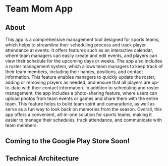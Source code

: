 # Team Mom App

## About

This app is a comprehensive management tool designed for sports teams, which helps to streamline their scheduling process and track player attendance at events. 
It offers features such as an interactive calendar, where team managers can easily create and edit events, and players can view their schedule for the upcoming days 
or weeks. The app also includes a roster management system, which allows team managers to keep track of their team members, including their names, positions, and 
contact information. This feature enables managers to quickly update the roster, adding or removing players as needed, and ensure that all players are up-to-date 
with their contact information. In addition to scheduling and roster management, the app includes a photo-sharing feature, where users can upload photos from team
events or games and share them with the entire team. This feature helps to build team spirit and camaraderie, as well as serve as a fun way to look back on memories 
from the season. Overall, this app offers a convenient, all-in-one solution for sports teams, making it easier to manage their schedules, track attendance, and 
communicate with team members.

## Coming to the Google Play Store Soon!

## Technical Architecture
